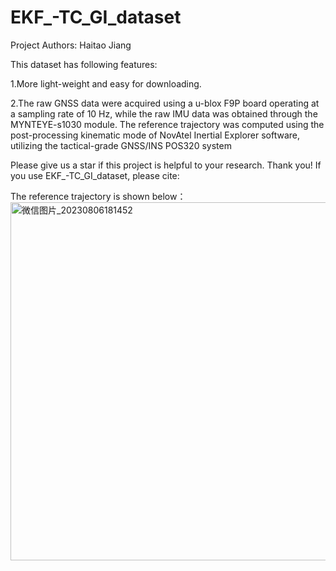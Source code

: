 # EKF_-TC_GI_dataset

Project Authors: Haitao Jiang


This dataset has following features:

1.More light-weight and easy for downloading.

2.The raw GNSS data were acquired using a u-blox F9P board operating at a sampling rate of 10 Hz, while the raw IMU data was obtained through the MYNTEYE-s1030 module. 
The reference trajectory was computed using the post-processing kinematic mode of NovAtel Inertial Explorer software, utilizing the tactical-grade GNSS/INS POS320 system

Please give us a star if this project is helpful to your research. Thank you! If you use EKF_-TC_GI_dataset, please cite:


The reference trajectory is shown below：
<img width="573" alt="微信图片_20230806181452" src="https://github.com/jht15935150790/EKF_-TC_GI_dataset/assets/140075944/e3b00775-d4f1-4156-9c7b-2cc8d5da204c">

